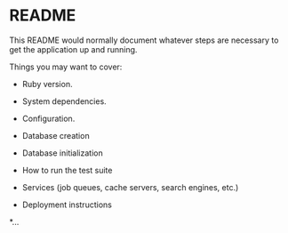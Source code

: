 # README

This README would normally document whatever steps are necessary to get the
application up and running.

Things you may want to cover:

* Ruby version.

* System dependencies.  

* Configuration.

* Database creation

* Database initialization

* How to run the test suite

* Services (job queues, cache servers, search engines, etc.)

* Deployment instructions

*... 
